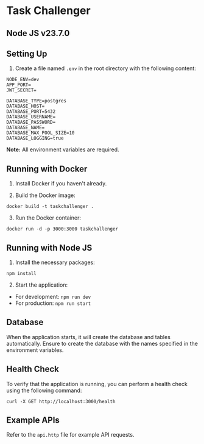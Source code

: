 # Task Challenger

## Node JS v23.7.0

## Setting Up

1. Create a file named `.env` in the root directory with the following content:

```
NODE_ENV=dev
APP_PORT=
JWT_SECRET=

DATABASE_TYPE=postgres
DATABASE_HOST=
DATABASE_PORT=5432
DATABASE_USERNAME=
DATABASE_PASSWORD=
DATABASE_NAME=
DATABASE_MAX_POOL_SIZE=10
DATABASE_LOGGING=true
```

**Note:** All environment variables are required.

## Running with Docker

1. Install Docker if you haven't already.

2. Build the Docker image:

```
docker build -t taskchallenger .
```

3. Run the Docker container:

```
docker run -d -p 3000:3000 taskchallenger
```

## Running with Node JS

1. Install the necessary packages:

```
npm install
```

2. Start the application:

- For development: `npm run dev`
- For production: `npm run start`

## Database

When the application starts, it will create the database and tables automatically. Ensure to create the database with the names specified in the environment variables.

## Health Check

To verify that the application is running, you can perform a health check using the following command:

```
curl -X GET http://localhost:3000/health
```

## Example APIs

Refer to the `api.http` file for example API requests.
